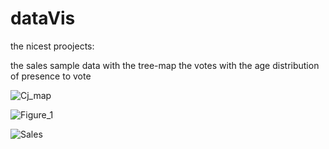 # dataVis
the nicest proojects:

the sales sample data with the tree-map
the votes with the age distribution of presence to vote 

![Cj_map](https://user-images.githubusercontent.com/47668423/95323770-f8fb3600-089e-11eb-86ab-7c0fff336492.png)

![Figure_1](https://user-images.githubusercontent.com/47668423/95312758-9babb880-088f-11eb-882e-2e87f51ae432.png)

![Sales](https://user-images.githubusercontent.com/47668423/95313635-a3b82800-0890-11eb-9fae-24ef2314a964.jpg)







